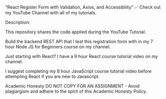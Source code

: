 "React Register Form with Validation, Axios, and Accessibility"
✅ Check out my YouTube Channel with all of my tutorials.

Description:

This repository shares the code applied during the YouTube Tutorial.

Build the backend REST API that I test this registration form with in my 7 hour Node JS for Beginners course on my channel.

Just starting with React? I have a 9 hour React course tutorial video on my channel.

I suggest completing my 8 hour JavaScript course tutorial video before attempting React if you are new to Javascript.

Academic Honesty
DO NOT COPY FOR AN ASSIGNMENT - Avoid plagiargism and adhere to the spirit of this Academic Honesty Policy.